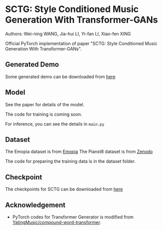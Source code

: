# SCTG: Style Conditioned Music Generation With Transformer-GANs

Authors: Wei-ning WANG, Jia-hui LI, Yi-fan LI, Xiao-fen XING

Official PyTorch implementation of paper "SCTG: Style Conditioned Music Generation With Transformer-GANs".

## Generated Demo

Some generated demo can be downloaded from [here](https://drive.google.com/drive/folders/1MU6jWB7wOO76ufwxuT7vAcagXRO1k-Hz?usp=sharing)

## Model

See the paper for details of the model.

The code for training is coming soon.

For inference, you can see the details in `main.py`

## Dataset

The Emopia dataset is from [Emopia](https://github.com/annahung31/EMOPIA)
The Pianst8 dataset is from [Zenodo](https://zenodo.org/record/5089279)

The code for preparing the training data is in the dataset folder.

## Checkpoint

The checkpoints for SCTG can be downloaded from [here](https://drive.google.com/drive/folders/1Ei0UfblqnGNRRQ8fZzD1wgNdxfq037jG?usp=sharing)

## Acknowledgement

- PyTorch codes for Transformer Generator is modified from [YatingMusic/compound-word-transformer](https://github.com/YatingMusic/compound-word-transformer).
